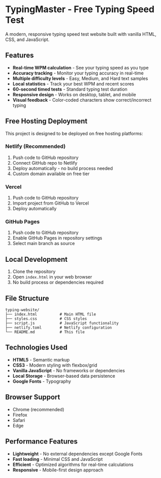 # TypingMaster - Free Typing Speed Test

A modern, responsive typing speed test website built with vanilla HTML, CSS, and JavaScript.

## Features

- **Real-time WPM calculation** - See your typing speed as you type
- **Accuracy tracking** - Monitor your typing accuracy in real-time
- **Multiple difficulty levels** - Easy, Medium, and Hard text samples
- **Local statistics** - Track your best WPM and recent scores
- **60-second timed tests** - Standard typing test duration
- **Responsive design** - Works on desktop, tablet, and mobile
- **Visual feedback** - Color-coded characters show correct/incorrect typing

## Free Hosting Deployment

This project is designed to be deployed on free hosting platforms:

### Netlify (Recommended)
1. Push code to GitHub repository
2. Connect GitHub repo to Netlify
3. Deploy automatically - no build process needed
4. Custom domain available on free tier

### Vercel
1. Push code to GitHub repository
2. Import project from GitHub to Vercel
3. Deploy automatically

### GitHub Pages
1. Push code to GitHub repository
2. Enable GitHub Pages in repository settings
3. Select main branch as source

## Local Development

1. Clone the repository
2. Open `index.html` in your web browser
3. No build process or dependencies required

## File Structure

```
typing-website/
├── index.html          # Main HTML file
├── styles.css          # CSS styles
├── script.js           # JavaScript functionality
├── netlify.toml        # Netlify configuration
└── README.md           # This file
```

## Technologies Used

- **HTML5** - Semantic markup
- **CSS3** - Modern styling with flexbox/grid
- **Vanilla JavaScript** - No frameworks or dependencies
- **Local Storage** - Browser-based data persistence
- **Google Fonts** - Typography

## Browser Support

- Chrome (recommended)
- Firefox
- Safari
- Edge

## Performance Features

- **Lightweight** - No external dependencies except Google Fonts
- **Fast loading** - Minimal CSS and JavaScript
- **Efficient** - Optimized algorithms for real-time calculations
- **Responsive** - Mobile-first design approach